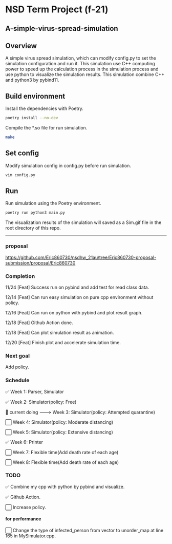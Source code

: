 # NSD Term Project (f-21)
## A-simple-virus-spread-simulation

## Overview

A simple virus spread simulation, which can modify config.py to set the simulation configuration and run it.
This simulation use C++ computing power to speed up the calculation process in the simulation process and use python to visualize the simulation results.
This simulation combine C++ and python3 by pybind11.

## Build environment

Install the dependencies with Poetry.

``` bash
poetry install --no-dev
```

Compile the \*.so file for run simulation.

``` bash
make
```

## Set config

Modify simulation config in config.py before run simulation.

``` bash
vim config.py
```

## Run

Run simulation using the Poetry environment.

``` bash
poetry run python3 main.py
```

The visualization results of the simulation will saved as a Sim.gif file in the root directory of this repo.

---

### proposal
https://github.com/Eric860730/nsdhw_21au/tree/Eric860730-proposal-submission/proposal/Eric860730

### Completion
11/24 [Feat] Success run on pybind and add test for read class data.

12/14 [Feat] Can run easy simulation on pure cpp environment without policy.

12/16 [Feat] Can run on python with pybind and plot result graph.

12/18 [Feat] Github Action done.

12/18 [Feat] Can plot simulation result as animation.

12/20 [Feat] Finish plot and accelerate simulation time.

### Next goal
Add policy.

### Schedule

:white_check_mark: Week 1: Parser, Simulator

:white_check_mark: Week 2: Simulator(policy: Free)

:red_circle: current doing ---> Week 3: Simulator(policy: Attempted quarantine)

:white_large_square: Week 4: Simulator(policy: Moderate distancing)

:white_large_square: Week 5: Simulator(policy: Extensive distancing)

:white_check_mark: Week 6: Printer

:white_large_square: Week 7: Flexible time(Add death rate of each age)

:white_large_square: Week 8: Flexible time(Add death rate of each age)

### TODO
:white_check_mark: Combine my cpp with python by pybind and visualize.

:white_check_mark: Github Action.

:white_large_square: Increase policy.

#### for performance
:white_large_square: Change the type of infected_person from vector to unorder_map at line 165 in MySimulator.cpp.
